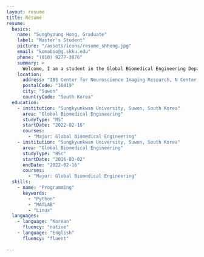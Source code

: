 ```yaml
---
layout: resume
title: Résumé
resume:
  basics:
    name: "Sunghyoung Hong, Graduate"
    label: "Master's Student"
    picture: "/assets/icons/resume_shhong.jpg"
    email: "komabso@g.skku.edu"
    phone: "(010) 9277-3876"
    summary: >
      Welcome, I am a student in the Global Biomedical Engineering Department at Sungkyunkwan University (SKKU). I am conducting a project to make software that compares the structural connectivity of DWI data with the ground truth. I am interested in reinforcement learning and machine learning of artificial intelligence, hence I'd like to conduct research related to them in the future.
    location:
      address: "IBS Center for Neuroscience Imaging Research, N Center, Sungkyunkwan University, Seobu-ro 2066, Jangan-gu"
      postalCode: "16419"
      city: "Suwon"
      countryCode: "South Korea"         
  education:
    - institution: "Sungkyunkwan University, Suwon, South Korea"
      area: "Global Biomedical Engineering"
      studyType: "MS"
      startDate: "2022-02-16"
      courses:
        - "Major: Global Biomedical Engineering"
    - institution: "Sungkyunkwan University, Suwon, South Korea"
      area: "Global Biomedical Engineering"
      studyType: "BSc"
      startDate: "2016-03-02"
      endDate: "2022-02-16"
      courses:
        - "Major: Global Biomedical Engineering"
  skills:
    - name: "Programming"
      keywords:
        - "Python"
        - "MATLAB"
        - "Linux"
  languages:
    - language: "Korean"
      fluency: "native"
    - language: "English"
      fluency: "fluent"
      
---
```

